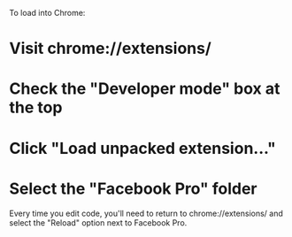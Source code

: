 To load into Chrome:
# Visit chrome://extensions/
# Check the "Developer mode" box at the top
# Click "Load unpacked extension..."
# Select the "Facebook Pro" folder

Every time you edit code, you'll need to return to chrome://extensions/ and select the "Reload" option next to Facebook Pro.
